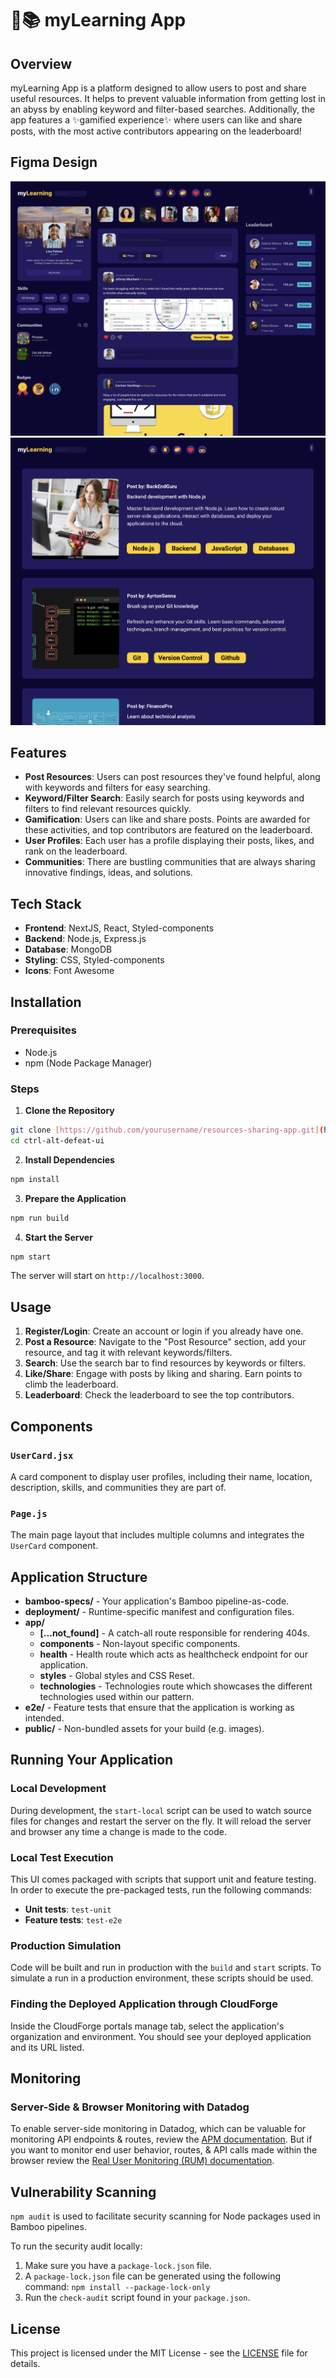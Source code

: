 
# 🗽📚 myLearning App

## Overview

myLearning  App is a platform designed to allow users to post and share useful resources. It helps to prevent valuable information from getting lost in an abyss by enabling keyword and filter-based searches. Additionally, the app features a ✨gamified experience✨ where users can like and share posts, with the most active contributors appearing on the leaderboard!
## Figma Design

![text](picc2.png)
![text2](picc1.png)

## Features

- **Post Resources**: Users can post resources they've found helpful, along with keywords and filters for easy searching.
- **Keyword/Filter Search**: Easily search for posts using keywords and filters to find relevant resources quickly.
- **Gamification**: Users can like and share posts. Points are awarded for these activities, and top contributors are featured on the leaderboard.
- **User Profiles**: Each user has a profile displaying their posts, likes, and rank on the leaderboard.
- **Communities**: There are bustling communities that are always sharing innovative findings, ideas, and solutions.

## Tech Stack

- **Frontend**: NextJS, React, Styled-components
- **Backend**: Node.js, Express.js
- **Database**: MongoDB
- **Styling**: CSS, Styled-components
- **Icons**: Font Awesome

## Installation

### Prerequisites

- Node.js
- npm (Node Package Manager)

### Steps

1. **Clone the Repository**

```sh
git clone [https://github.com/yourusername/resources-sharing-app.git](https://github.com/lmigtech/ctrl-alt-defeat-ui.git
cd ctrl-alt-defeat-ui
```

2. **Install Dependencies**

```sh
npm install
```
3. **Prepare the Application**

```sh
npm run build
```

4. **Start the Server**

```sh
npm start
```

The server will start on `http://localhost:3000`.

## Usage

1. **Register/Login**: Create an account or login if you already have one.
2. **Post a Resource**: Navigate to the "Post Resource" section, add your resource, and tag it with relevant keywords/filters.
3. **Search**: Use the search bar to find resources by keywords or filters.
4. **Like/Share**: Engage with posts by liking and sharing. Earn points to climb the leaderboard.
5. **Leaderboard**: Check the leaderboard to see the top contributors.

## Components

### `UserCard.jsx`

A card component to display user profiles, including their name, location, description, skills, and communities they are part of.

### `Page.js`

The main page layout that includes multiple columns and integrates the `UserCard` component.

## Application Structure

- **bamboo-specs/** - Your application's Bamboo pipeline-as-code.
- **deployment/** - Runtime-specific manifest and configuration files.
- **app/** 
  - **[...not_found]** - A catch-all route responsible for rendering 404s.
  - **components** - Non-layout specific components.
  - **health** - Health route which acts as healthcheck endpoint for our application.
  - **styles** - Global styles and CSS Reset.
  - **technologies** - Technologies route which showcases the different technologies used within our pattern.
- **e2e/** - Feature tests that ensure that the application is working as intended.
- **public/** - Non-bundled assets for your build (e.g. images).

## Running Your Application

### Local Development

During development, the `start-local` script can be used to watch source files for changes and restart the server on the fly. It will reload the server and browser any time a change is made to the code.

### Local Test Execution

This UI comes packaged with scripts that support unit and feature testing. In order to execute the pre-packaged tests, run the following commands:

- **Unit tests**: `test-unit`
- **Feature tests**: `test-e2e`

### Production Simulation

Code will be built and run in production with the `build` and `start` scripts. To simulate a run in a production environment, these scripts should be used.

### Finding the Deployed Application through CloudForge

Inside the CloudForge portals manage tab, select the application's organization and environment. You should see your deployed application and its URL listed.

## Monitoring

### Server-Side & Browser Monitoring with Datadog

To enable server-side monitoring in Datadog, which can be valuable for monitoring API endpoints & routes, review the [APM documentation](#). But if you want to monitor end user behavior, routes, & API calls made within the browser review the [Real User Monitoring (RUM) documentation](#).

## Vulnerability Scanning

`npm audit` is used to facilitate security scanning for Node packages used in Bamboo pipelines.

To run the security audit locally:
1. Make sure you have a `package-lock.json` file.
2. A `package-lock.json` file can be generated using the following command: `npm install --package-lock-only`
3. Run the `check-audit` script found in your `package.json`.

## License

This project is licensed under the MIT License - see the [LICENSE](LICENSE) file for details.
  
